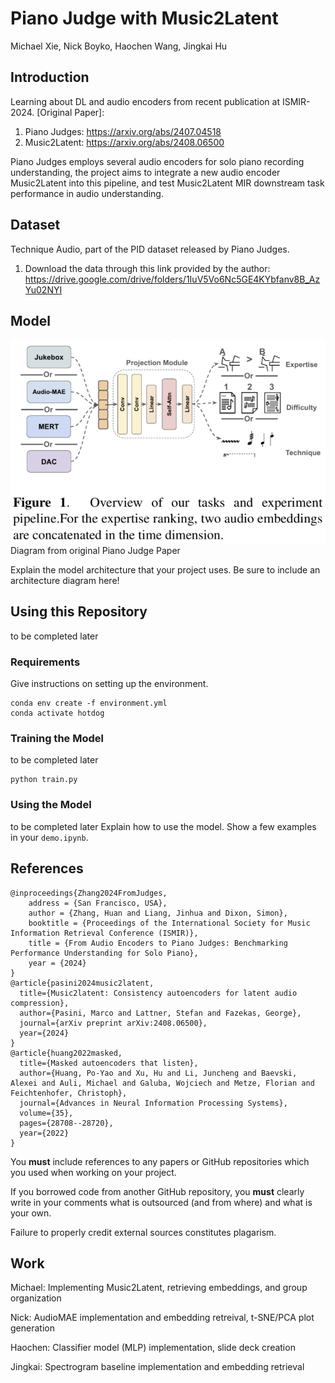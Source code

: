 # Piano Judge with Music2Latent

Michael Xie, Nick Boyko, Haochen Wang, Jingkai Hu

## Introduction

Learning about DL and audio encoders from recent publication at ISMIR-2024. 
[Original Paper]:
1. Piano Judges: https://arxiv.org/abs/2407.04518 
2. Music2Latent: https://arxiv.org/abs/2408.06500

Piano Judges employs several audio encoders for solo piano recording understanding, the project aims to integrate a new audio encoder Music2Latent into this pipeline, and test Music2Latent MIR downstream task performance in audio understanding. 

## Dataset

Technique Audio, part of the PID dataset released by Piano Judges. 

1. Download the data through this link provided by the author: https://drive.google.com/drive/folders/1IuV5Vo6Nc5GE4KYbfanv8B_AzYu02NYI

## Model
![Alt text](model_architecture.png)
Diagram from original Piano Judge Paper

Explain the model architecture that your project uses. Be sure to include an architecture diagram here!

## Using this Repository

to be completed later

### Requirements

Give instructions on setting up the environment.

```
conda env create -f environment.yml
conda activate hotdog
```

### Training the Model

to be completed later

```
python train.py
```

### Using the Model

to be completed later
Explain how to use the model. Show a few examples in your `demo.ipynb`.

## References

```
@inproceedings{Zhang2024FromJudges,
    address = {San Francisco, USA},
    author = {Zhang, Huan and Liang, Jinhua and Dixon, Simon},
    booktitle = {Proceedings of the International Society for Music Information Retrieval Conference (ISMIR)},
    title = {From Audio Encoders to Piano Judges: Benchmarking Performance Understanding for Solo Piano},
    year = {2024}
}
@article{pasini2024music2latent,
  title={Music2latent: Consistency autoencoders for latent audio compression},
  author={Pasini, Marco and Lattner, Stefan and Fazekas, George},
  journal={arXiv preprint arXiv:2408.06500},
  year={2024}
}
@article{huang2022masked,
  title={Masked autoencoders that listen},
  author={Huang, Po-Yao and Xu, Hu and Li, Juncheng and Baevski, Alexei and Auli, Michael and Galuba, Wojciech and Metze, Florian and Feichtenhofer, Christoph},
  journal={Advances in Neural Information Processing Systems},
  volume={35},
  pages={28708--28720},
  year={2022}
}
```

You __must__ include references to any papers or GitHub repositories which you used when working on your project.

If you borrowed code from another GitHub repository, you __must__ clearly write in your comments what is outsourced (and from where) and what is your own.

Failure to properly credit external sources constitutes plagarism.

## Work

Michael: Implementing Music2Latent, retrieving embeddings, and group organization

Nick: AudioMAE implementation and embedding retreival, t-SNE/PCA plot generation

Haochen: Classifier model (MLP) implementation, slide deck creation

Jingkai: Spectrogram baseline implementation and embedding retrieval
